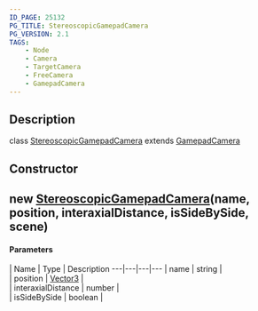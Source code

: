 ```yaml
---
ID_PAGE: 25132
PG_TITLE: StereoscopicGamepadCamera
PG_VERSION: 2.1
TAGS:
    - Node
    - Camera
    - TargetCamera
    - FreeCamera
    - GamepadCamera
---
```

## Description

class [StereoscopicGamepadCamera](/classes/2.3/StereoscopicGamepadCamera) extends [GamepadCamera](/classes/2.3/GamepadCamera)



## Constructor

## new [StereoscopicGamepadCamera](/classes/2.3/StereoscopicGamepadCamera)(name, position, interaxialDistance, isSideBySide, scene)



#### Parameters
 | Name | Type | Description
---|---|---|---
 | name | string |   
 | position | [Vector3](/classes/2.3/Vector3) |   
 | interaxialDistance | number |   
 | isSideBySide | boolean |   
